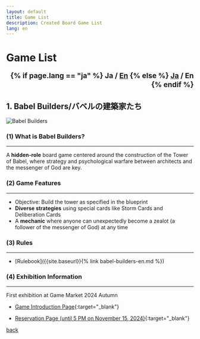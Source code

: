 ```yaml
---
layout: default
title: Game List
description: Created Board Game List
lang: en
---
```


# **Game List**

<div style="text-align: right; font-size: 1.2rem; font-weight: bold;">
  {% if page.lang == "ja" %}
    <span>Ja / <a href="{{site.baseurl}}{% link game-list-en.md %}">En</a></span>
  {% else %}
    <span><a href="{{site.baseurl}}{% link game-list.md %}">Ja</a> / En</span>
  {% endif %}
</div>

## **1. Babel Builders/バベルの建築家たち**

<div class="img-container">
   <img src="{{site.baseurl}}/assets/img/バベルの建築家たち.jpg" alt="Babel Builders">
</div>

### **(1) What is Babel Builders?**

---

A **hidden-role** board game centered around the construction of the Tower of Babel, where strategy and psychological warfare between architects and the messenger of God are key.

### **(2) Game Features**

---

- Objective: Build the tower as specified in the blueprint
- **Diverse strategies** using special cards like Storm Cards and Deliberation Cards
- A **mechanic** where anyone can unexpectedly become a zealot (a follower of the messenger of God) at any time

### **(3) Rules**

---

- [Rulebook]({{site.baseurl}}{% link babel-builders-en.md %})

### **(4) Exhibition Information**

---

First exhibition at Game Market 2024 Autumn

- [Game Introduction Page](https://gamemarket.jp/game/184202/){:target="\_blank"}

- [Reservation Page (until 5 PM on November 15, 2024)](https://forms.gle/hXJuznfHFSWZwA9p8){:target="\_blank"}

[back](./)
